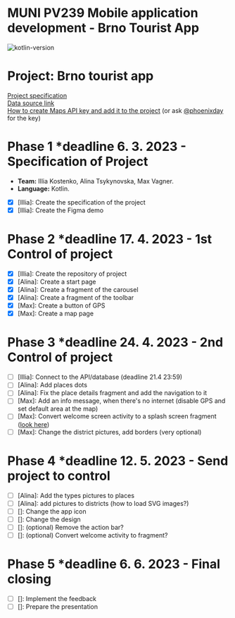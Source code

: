 # MUNI PV239 Mobile application development - Brno Tourist App
![kotlin-version](https://img.shields.io/badge/kotlin-1.8.0-orange) 
# Project: Brno tourist app

[Project specification](https://docs.google.com/document/d/1iPUjf_It66s5Jng1KD_YH_o_vDsHilqqXWHT4eZJWhw/edit?usp=sharing) <br />
[Data source link](https://data.brno.cz/datasets/mestobrno::turistick%C3%A9-okruhy-popular-tourist-routes/explore?location=49.198311%2C16.617438%2C13.00) <br />
[How to create Maps API key and add it to the project](https://developers.google.com/maps/documentation/android-sdk/start) (or ask [@phoenixday](https://github.com/phoenixday) for the key)

# Phase 1 *deadline 6. 3. 2023 - Specification of Project
* **Team:** Illia Kostenko,  Alina Tsykynovska, Max Vagner.
* **Language:** Kotlin.
* [x] [Illia]: Create the specification of the project
* [x] [Illia]: Create the Figma demo
# Phase 2 *deadline 17. 4. 2023 - 1st Control of project
* [x] [Illia]: Create the repository of project
* [x] [Alina]: Create a start page
* [x] [Alina]: Create a fragment of the carousel
* [x] [Alina]: Create a fragment of the toolbar
* [x] [Max]: Create a button of GPS
* [x] [Max]: Create a map page
# Phase 3 *deadline 24. 4. 2023 - 2nd Control of project
* [ ] [Illia]: Connect to the API/database (deadline 21.4 23:59)
* [ ] [Alina]: Add places dots
* [ ] [Alina]: Fix the place details fragment and add the navigation to it
* [ ] [Max]: Add an info message, when there's no internet (disable GPS and set default area at the map)
* [ ] [Max]: Convert welcome screen activity to a splash screen fragment ([look here](https://developer.android.com/develop/ui/views/launch/splash-screen))
* [ ] [Max]: Change the district pictures, add borders (very optional)
# Phase 4 *deadline 12. 5. 2023 - Send project to control
* [ ] [Alina]: Add the types pictures to places
* [ ] [Alina]: add pictures to districts (how to load SVG images?)
* [ ] []: Change the app icon 
* [ ] []: Change the design
* [ ] []: (optional) Remove the action bar?
* [ ] []: (optional) Convert welcome activity to fragment?
# Phase 5 *deadline 6. 6. 2023 - Final closing
* [ ] []: Implement the feedback
* [ ] []: Prepare the presentation
